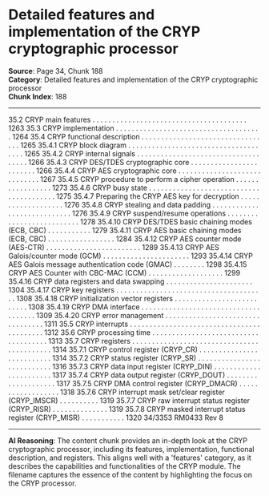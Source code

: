 # Detailed features and implementation of the CRYP cryptographic processor

**Source**: Page 34, Chunk 188  
**Category**: Detailed features and implementation of the CRYP cryptographic processor  
**Chunk Index**: 188

---

35.2 CRYP main features . . . . . . . . . . . . . . . . . . . . . . . . . . . . . . . . . . . . . . . 1263
35.3 CRYP implementation . . . . . . . . . . . . . . . . . . . . . . . . . . . . . . . . . . . . . 1264
35.4 CRYP functional description . . . . . . . . . . . . . . . . . . . . . . . . . . . . . . . . . 1265
35.4.1 CRYP block diagram . . . . . . . . . . . . . . . . . . . . . . . . . . . . . . . . . . . . . 1265
35.4.2 CRYP internal signals . . . . . . . . . . . . . . . . . . . . . . . . . . . . . . . . . . . . 1266
35.4.3 CRYP DES/TDES cryptographic core . . . . . . . . . . . . . . . . . . . . . . . . 1266
35.4.4 CRYP AES cryptographic core . . . . . . . . . . . . . . . . . . . . . . . . . . . . . 1267
35.4.5 CRYP procedure to perform a cipher operation . . . . . . . . . . . . . . . . . 1273
35.4.6 CRYP busy state . . . . . . . . . . . . . . . . . . . . . . . . . . . . . . . . . . . . . . . . 1275
35.4.7 Preparing the CRYP AES key for decryption . . . . . . . . . . . . . . . . . . . 1276
35.4.8 CRYP stealing and data padding . . . . . . . . . . . . . . . . . . . . . . . . . . . . 1276
35.4.9 CRYP suspend/resume operations . . . . . . . . . . . . . . . . . . . . . . . . . . 1278
35.4.10 CRYP DES/TDES basic chaining modes (ECB, CBC) . . . . . . . . . . . 1279
35.4.11 CRYP AES basic chaining modes (ECB, CBC) . . . . . . . . . . . . . . . . . 1284
35.4.12 CRYP AES counter mode (AES-CTR) . . . . . . . . . . . . . . . . . . . . . . . . 1289
35.4.13 CRYP AES Galois/counter mode (GCM) . . . . . . . . . . . . . . . . . . . . . . 1293
35.4.14 CRYP AES Galois message authentication code (GMAC) . . . . . . . . 1298
35.4.15 CRYP AES Counter with CBC-MAC (CCM) . . . . . . . . . . . . . . . . . . . 1299
35.4.16 CRYP data registers and data swapping . . . . . . . . . . . . . . . . . . . . . . 1304
35.4.17 CRYP key registers . . . . . . . . . . . . . . . . . . . . . . . . . . . . . . . . . . . . . . 1308
35.4.18 CRYP initialization vector registers . . . . . . . . . . . . . . . . . . . . . . . . . . 1308
35.4.19 CRYP DMA interface . . . . . . . . . . . . . . . . . . . . . . . . . . . . . . . . . . . . . 1309
35.4.20 CRYP error management . . . . . . . . . . . . . . . . . . . . . . . . . . . . . . . . . 1311
35.5 CRYP interrupts . . . . . . . . . . . . . . . . . . . . . . . . . . . . . . . . . . . . . . . . . . 1312
35.6 CRYP processing time . . . . . . . . . . . . . . . . . . . . . . . . . . . . . . . . . . . . . 1313
35.7 CRYP registers . . . . . . . . . . . . . . . . . . . . . . . . . . . . . . . . . . . . . . . . . . . 1314
35.7.1 CRYP control register (CRYP_CR) . . . . . . . . . . . . . . . . . . . . . . . . . . 1314
35.7.2 CRYP status register (CRYP_SR) . . . . . . . . . . . . . . . . . . . . . . . . . . . 1316
35.7.3 CRYP data input register (CRYP_DIN) . . . . . . . . . . . . . . . . . . . . . . . 1317
35.7.4 CRYP data output register (CRYP_DOUT) . . . . . . . . . . . . . . . . . . . . 1317
35.7.5 CRYP DMA control register (CRYP_DMACR) . . . . . . . . . . . . . . . . . . 1318
35.7.6 CRYP interrupt mask set/clear register (CRYP_IMSCR) . . . . . . . . . . 1319
35.7.7 CRYP raw interrupt status register (CRYP_RISR) . . . . . . . . . . . . . . 1319
35.7.8 CRYP masked interrupt status register (CRYP_MISR) . . . . . . . . . . . 1320
34/3353 RM0433 Rev 8

---

**AI Reasoning**: The content chunk provides an in-depth look at the CRYP cryptographic processor, including its features, implementation, functional description, and registers. This aligns well with a 'features' category, as it describes the capabilities and functionalities of the CRYP module. The filename captures the essence of the content by highlighting the focus on the CRYP processor.
